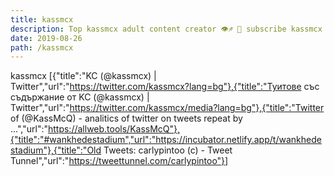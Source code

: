 ```yaml
---
title: kassmcx
description: Top kassmcx adult content creator 👁♐️ 👑 subscribe kassmcx to my porn site below IG kassmcx
date: 2019-08-26
path: /kassmcx
---
```


kassmcx
[{"title":"KC (@kassmcx) | Twitter","url":"https://twitter.com/kassmcx?lang=bg"},{"title":"Туитове със съдържание от KC (@kassmcx) | Twitter","url":"https://twitter.com/kassmcx/media?lang=bg"},{"title":"Twitter of (@KassMcQ) - analitics of twitter on tweets repeat by ...","url":"https://allweb.tools/KassMcQ"},{"title":"#wankhedestadium","url":"https://incubator.netlify.app/t/wankhedestadium"},{"title":"Old Tweets: carlypintoo (c) - Tweet Tunnel","url":"https://tweettunnel.com/carlypintoo"}]

